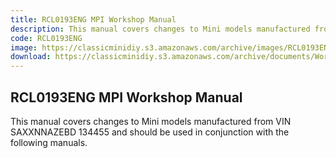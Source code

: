 ```yaml
---
title: RCL0193ENG MPI Workshop Manual
description: This manual covers changes to Mini models manufactured from VIN SAXXNNAZEBD 134455 and should be used in conjunction with the following manuals.
code: RCL0193ENG
image: https://classicminidiy.s3.amazonaws.com/archive/images/RCL0193ENG.png
download: https://classicminidiy.s3.amazonaws.com/archive/documents/Workshop+manual+MPI.pdf
---
```


<!-- Content of the page -->

## RCL0193ENG MPI Workshop Manual

This manual covers changes to Mini models manufactured from VIN SAXXNNAZEBD 134455 and should be used in conjunction with the following manuals.
